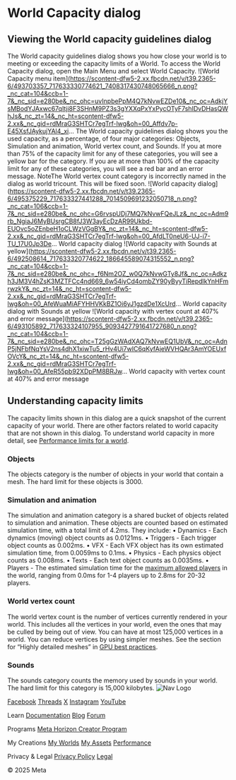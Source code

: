 # World Capacity dialog

  
## Viewing the World capacity guidelines dialog

 The World capacity guidelines dialog shows you how close your world is to
meeting or exceeding the capacity limits of a World. To access the World Capacity
dialog, open the Main Menu and select World Capacity. ![World Capacity menu item](https://scontent-dfw5-2.xx.fbcdn.net/v/t39.2365-6/493703357_717633330774621_7408317430748065666_n.png?_nc_cat=104&ccb=1-7&_nc_sid=e280be&_nc_ohc=uvInpbePpM4Q7kNvwEZDe10&_nc_oc=AdkjYsMBodYJAxwc67qItji8F3SHnM9PZ3s3gYXXqPxYxPycOTyF7shIDvDHasQWhJs&_nc_zt=14&_nc_ht=scontent-dfw5-2.xx&_nc_gid=rdMraG3SHTCr7egTrf-lwg&oh=00_Affdv7p-E45XsfJAykujYAl4_xi...
 The World capacity guidelines dialog shows you the used capacity, as a
percentage, of four major categories: Objects, Simulation and animation, World vertex
count, and Sounds. If you at more than 75% of the capacity limit for any of these
categories, you will see a yellow bar for the category. If you are at more than
100% of the capacity limit for any of these categories, you will see a red bar
and an error message. NoteThe World vertex count category is incorrectly named in the dialog as world
tricount. This will be fixed soon. ![World capacity dialog](https://scontent-dfw5-2.xx.fbcdn.net/v/t39.2365-6/495375229_717633327441288_7014509691232050718_n.png?_nc_cat=106&ccb=1-7&_nc_sid=e280be&_nc_ohc=G6rvspUDj7MQ7kNvwFQeJLz&_nc_oc=Adm9rb_NgiaJ6MyBUsrgCB8fJ3W3ayEcDzAR99Ukbd-EUOvc5oZEnbeH1oCLWzVGgBY&_nc_zt=14&_nc_ht=scontent-dfw5-2.xx&_nc_gid=rdMraG3SHTCr7egTrf-lwg&oh=00_AfdLT0neU6-UJ-i7-TU_17U0Jp3De...
World capacity dialog ![World capacity with Sounds at yellow](https://scontent-dfw5-2.xx.fbcdn.net/v/t39.2365-6/492508614_717633320774622_186645589074315552_n.png?_nc_cat=104&ccb=1-7&_nc_sid=e280be&_nc_ohc=_f6Nm2OZ_w0Q7kNvwGTy8Jf&_nc_oc=Adkzh3JM3V4hZsK3MZTFCc4nd669_6w54iyCd4ombZY90yByyTiRepdlkYnHFmrwzkY&_nc_zt=14&_nc_ht=scontent-dfw5-2.xx&_nc_gid=rdMraG3SHTCr7egTrf-lwg&oh=00_AfeWuaMiAFYHHVKkBZ1Oi6yJ1gzdDe1XcUrd...
World capacity dialog with Sounds at yellow ![World capacity with vertex count at 407% and error message](https://scontent-dfw5-2.xx.fbcdn.net/v/t39.2365-6/493105892_717633324107955_9093427791641727680_n.png?_nc_cat=104&ccb=1-7&_nc_sid=e280be&_nc_ohc=T25gGzWAdXAQ7kNvwEQ1UbV&_nc_oc=AdnP5jNFbfNqYsV2ns4dhX1xiwTu5_rHv4Ui7wIC6qKyfAjeWVHQAr3AmYOEUxfOVcY&_nc_zt=14&_nc_ht=scontent-dfw5-2.xx&_nc_gid=rdMraG3SHTCr7egTrf-lwg&oh=00_AfeR55pb92XDpPM8BRJw...
World capacity with vertex count at 407% and error message  
## Understanding capacity limits

 The capacity limits shown in this dialog are a quick snapshot of the current
capacity of your world. There are other factors related to world capacity that are
not shown in this dialog. To understand world capacity in more detail, see [Performance limits for a world](https://developers.meta.com/horizon-worlds/learn/documentation/performance-best-practices-and-tooling/performance-limits-for-a-world).  
### Objects

 The objects category is the number of objects in your world that contain a mesh.
The hard limit for these objects is 3000.  
### Simulation and animation

 The simulation and animation category is a shared bucket of objects related to
simulation and animation. These objects are counted based on estimated simulation
time, with a total limit of 4.2ms. They include:
• Dynamics - Each dynamics (moving) object counts as 0.0121ms.
• Triggers - Each trigger object counts as 0.002ms.
• VFX - Each VFX object has its own estimated simulation time, from 0.0059ms to
0.1ms.
• Physics - Each physics object counts as 0.008ms.
• Texts - Each text object counts as 0.0035ms.
• Players - The estimated simulation time for the [maximum allowed players](https://developers.meta.com/horizon-worlds/learn/documentation/desktop-editor/settings-modifications/player-settings-modification) in the world, ranging from 0.0ms for 1-4 players up to 2.8ms for 20-32 players.

  
### World vertex count

 The world vertex count is the number of vertices currently rendered in your
world. This includes all the vertices in your world, even the ones that may be
culled by being out of view. You can have at most 125,000 vertices in a world. You can reduce vertices by using simpler meshes. See the section for “Highly
detailed meshes” in [GPU best practices](https://developers.meta.com/horizon-worlds/learn/documentation/performance-best-practices-and-tooling/performance-best-practices/gpu-best-practices#highly-detailed-meshes).  
### Sounds

 The sounds category counts the memory used by sounds in your world. The hard
limit for this category is 15,000 kilobytes.    ![Nav Logo](https://static.xx.fbcdn.net/rsrc.php/yE/r/3SoBlk8EqOQ.svg)


[Facebook](https://www.facebook.com/MetaHorizon/)
[Threads](https://www.threads.com/@metahorizon)
[X](https://x.com/MetaHorizon)
[Instagram](https://www.instagram.com/metahorizon/)
[YouTube](https://www.youtube.com/@MetaQuestVR)

 Learn
[Documentation](https://developers.meta.com/horizon-worlds/learn/documentation/)
[Blog](https://developers.meta.com/horizon/blog/)
[Forum](https://communityforums.atmeta.com/t5/Creator-Forum/ct-p/Meta_Horizon_Creator_Forums)

 Programs
[Meta Horizon Creator Program](https://developers.meta.com/horizon-worlds/programs/)

 My Creations
[My Worlds](https://horizon.meta.com/creator/worlds_all/?utm_source=horizon_worlds_creator)
[My Assets](https://horizon.meta.com/creator/assets/?utm_source=horizon_worlds_creator)
[Performance](https://horizon.meta.com/creator/performance/traces/?utm_source=horizon_worlds_creator)

 Privacy & Legal
[Privacy Policy](https://www.meta.com/legal/privacy-policy/)
[Legal](https://www.meta.com/legal/supplemental-terms-of-service/)

 © 2025 Meta
